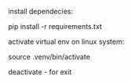 install dependecies:

pip install -r requirements.txt

activate virtual env on linux system:

source .venv/bin/activate

deactivate - for exit